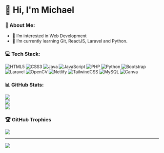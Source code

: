 # 👋 Hi, I'm Michael

### 💫 About Me:
- 👀 I’m interested in Web Development
- 🌱 I’m currently learning Git, ReactJS, Laravel and Python.

### 💻 Tech Stack:
![HTML5](https://img.shields.io/badge/html5-%23E34F26.svg?style=for-the-badge&logo=html5&logoColor=white) ![CSS3](https://img.shields.io/badge/css3-%231572B6.svg?style=for-the-badge&logo=css3&logoColor=white) ![Java](https://img.shields.io/badge/java-%23ED8B00.svg?style=for-the-badge&logo=openjdk&logoColor=white) ![JavaScript](https://img.shields.io/badge/javascript-%23323330.svg?style=for-the-badge&logo=javascript&logoColor=%23F7DF1E) ![PHP](https://img.shields.io/badge/php-%23777BB4.svg?style=for-the-badge&logo=php&logoColor=white) ![Python](https://img.shields.io/badge/python-3670A0?style=for-the-badge&logo=python&logoColor=ffdd54) ![Bootstrap](https://img.shields.io/badge/bootstrap-%238511FA.svg?style=for-the-badge&logo=bootstrap&logoColor=white) ![Laravel](https://img.shields.io/badge/laravel-%23FF2D20.svg?style=for-the-badge&logo=laravel&logoColor=white) ![OpenCV](https://img.shields.io/badge/opencv-%23white.svg?style=for-the-badge&logo=opencv&logoColor=white) ![Netlify](https://img.shields.io/badge/netlify-%23000000.svg?style=for-the-badge&logo=netlify&logoColor=#00C7B7) ![TailwindCSS](https://img.shields.io/badge/tailwindcss-%2338B2AC.svg?style=for-the-badge&logo=tailwind-css&logoColor=white) ![MySQL](https://img.shields.io/badge/mysql-%2300000f.svg?style=for-the-badge&logo=mysql&logoColor=white) ![Canva](https://img.shields.io/badge/Canva-%2300C4CC.svg?style=for-the-badge&logo=Canva&logoColor=white)
### 📊 GitHub Stats:
![](https://github-readme-stats.vercel.app/api?username=mchlxy&theme=dracula&hide_border=true&include_all_commits=true&count_private=false)<br/>
![](https://github-readme-streak-stats.herokuapp.com/?user=mchlxy&theme=dracula&hide_border=true)<br/>
![](https://github-readme-stats.vercel.app/api/top-langs/?username=mchlxy&theme=dracula&hide_border=true&include_all_commits=true&count_private=false&layout=compact)

### 🏆 GitHub Trophies
![](https://github-profile-trophy.vercel.app/?username=mchlxy&theme=dracula&no-frame=false&no-bg=true&margin-w=4)

---
[![](https://visitcount.itsvg.in/api?id=mchlxy&icon=0&color=11)](https://visitcount.itsvg.in)

<!-- Proudly created with GPRM ( https://gprm.itsvg.in ) -->

